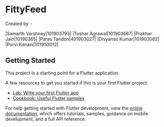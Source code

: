 # FittyFeed

Created by - 

|Samarth Varshney|101903793|
|Tushar Agrawal|101903667|
|Prakhar Jain|10190365|
|Paras Tandon|401903027|
|Divyansu Kumar|101903082|
|Purvi Kanani|101953012|


## Getting Started

This project is a starting point for a Flutter application.

A few resources to get you started if this is your first Flutter project:

- [Lab: Write your first Flutter app](https://docs.flutter.dev/get-started/codelab)
- [Cookbook: Useful Flutter samples](https://docs.flutter.dev/cookbook)

For help getting started with Flutter development, view the
[online documentation](https://docs.flutter.dev/), which offers tutorials,
samples, guidance on mobile development, and a full API reference.

